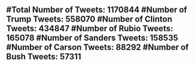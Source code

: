 #Total Number of Tweets: 1170844 
#Number of Trump Tweets: 558070
#Number of Clinton Tweets: 434847
#Number of Rubio Tweets: 165078
#Number of Sanders Tweets: 158535
#Number of Carson Tweets: 88292
#Number of Bush Tweets: 57311
---
